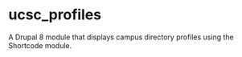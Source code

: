 # ucsc_profiles

A Drupal 8 module that displays campus directory profiles using the Shortcode module.

